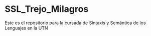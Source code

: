 # SSL_Trejo_Milagros

Este es el repositorio para la cursada de Sintaxis y Semántica de los Lenguajes en la UTN
